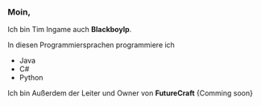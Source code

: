 ### Moin,

Ich bin Tim Ingame auch **Blackboylp**.

In diesen Programmiersprachen programmiere ich
- Java
- C#
- Python

Ich bin Außerdem der Leiter und Owner von **FutureCraft** {Comming soon}
